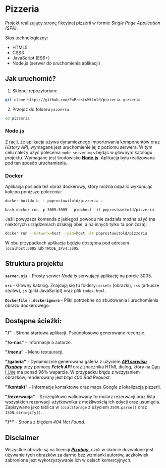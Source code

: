 # Pizzeria
Projekt realizujący stronę fikcyjnej pizzerii w formie *Single Page Application (SPA)*.

Stos technologiczny:
- HTML5
- CSS3
- JavaScript (ES6+)
- Node.js (serwer do uruchomienia aplikacji)

## Jak uruchomić?

1. Sklonuj repozytorium:
```bash
git clone https://github.com/PoProstuWitold/pizzeria pizzeria
```

2. Przejdź do folderu ``pizzeria``
```bash
cd pizzeria
```

### Node.js
Z racji, że aplikacja używa dynamicznego importowania komponentów oraz *History API*, wymagane jest uruchomienie jej z poziomu serwera. W tym celu należy użyć polecenia ``node server.mjs`` będąc w głównym katalogu projektu. Wymagane jest środowisko **[Node.js](https://nodejs.org/)**. Aplikacja była realizowana pod ten sposób uruchamiania.

### Docker
Aplikacja posiada też obraz dockerowy, który można odpalić wykonując kolejno poniższe polecenia:
```bash
docker buildx b -t poprostuwitold/pizzeria .
```

``bash
docker run -p 3005:3005 -–pid=host -it poprostuwitold/pizzeria
``

Jeśli powyższa komenda z jakiegoś powodu nie zadziała można użyć (na niektórych urządzeniach działają obie, a na innych tylko ta poniższa):

```bash
docker run --network=host --pid=host -it poprostuwitold/pizzeria
```

W obu przypadkach aplikacja będzie dostępna pod adresem ``localhost:3005`` lub ``TWOJE_IPv4:3005``.

## Struktura projektu
**`server.mjs`** - Prosty serwer *Node.js* serwujący aplikację na porcie 3005.

**`src`** - Główny katalog. Znajdują się tu foldery: `assets` (obrazki), `css` (arkusze stylów), `js` (pliki JavaScript) oraz plik `index.html`.

**`Dockerfile`** i **`.dockerignore`** - Pliki potrzebne do zbudowania i uruchomienia obrazu dockerowego.

## Dostępne ścieżki:
**"/"** - Strona startowa aplikacji. Pseudolosowo generowane recenzje. 

**"/o-nas"** - Informacje o autorze.

**"/menu"** - Menu restauracji.

**"/galeria"** - Dynamicznie generowana galeria z użyciem ***[API serwisu Pixabay](https://pixabay.com/api/docs/)*** przy pomocy ***Fetch API*** oraz znacznika HTML dialog, który na [Can I Use](https://caniuse.com/dialog) ma ponad 96% wsparcia. W przypadku błędu z wczytaniem obrazków, renderowany jest błąd *400 Bad Request*.

**"/kontakt"** - Informacje kontaktowe oraz mapa Google z lokalizacją pizzerii. 

**"/rezerwacja"** - Szczegółowo walidowany formularz rezerwacji oraz lista wszystkich rezerwacji użytkownika z możliwością ich edycji oraz usunięcia. Zapisywane jako tablica w `localStorage` z użyciem `JSON.parse()` oraz `JSON.stringify()`.

**"/*"** - Strona z błędem *404 Not Found*.

## Disclaimer
Wszystkie obrazki są na licencji ***[Pixabay](https://pixabay.com/service/license-summary/)***, czyli w skrócie dozwolone jest używanie tych obrazków za darmo bez wzmianki autorów, aczkolwiek zabronione jest wykorzystywanie ich w celach komercyjnych.